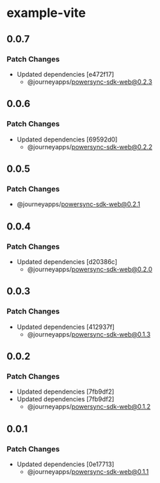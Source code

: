 # example-vite

## 0.0.7

### Patch Changes

- Updated dependencies [e472f17]
  - @journeyapps/powersync-sdk-web@0.2.3

## 0.0.6

### Patch Changes

- Updated dependencies [69592d0]
  - @journeyapps/powersync-sdk-web@0.2.2

## 0.0.5

### Patch Changes

- @journeyapps/powersync-sdk-web@0.2.1

## 0.0.4

### Patch Changes

- Updated dependencies [d20386c]
  - @journeyapps/powersync-sdk-web@0.2.0

## 0.0.3

### Patch Changes

- Updated dependencies [412937f]
  - @journeyapps/powersync-sdk-web@0.1.3

## 0.0.2

### Patch Changes

- Updated dependencies [7fb9df2]
- Updated dependencies [7fb9df2]
  - @journeyapps/powersync-sdk-web@0.1.2

## 0.0.1

### Patch Changes

- Updated dependencies [0e17713]
  - @journeyapps/powersync-sdk-web@0.1.1
